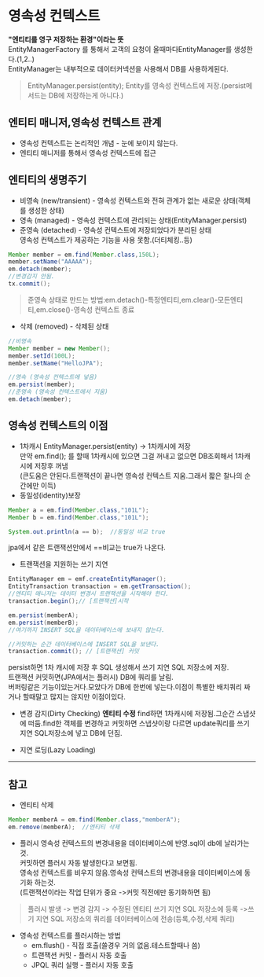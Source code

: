 # 영속성 컨텍스트
**"엔티티를 영구 저장하는 환경"이라는 뜻**  
EntityManagerFactory 를 통해서 고객의 요청이 올때마다EntityManager를 생성한다.(1,2..)  
EntityManager는 내부적으로 데이터커넥션을 사용해서 DB를 사용하게된다.

> EntityManager.persist(entity);
Entity를 영속성 컨텍스트에 저장.(persist메서드는 DB에 저장하는게 아니다.)

## 엔티티 매니저,영속성 컨텍스트 관계
* 영속성 컨텍스트는 논리적인 개념 - 눈에 보이지 않는다.
* 엔티티 매니저를 통해서 영속성 컨텍스트에 접근

## 엔티티의 생명주기
* 비영속 (new/transient) - 영속성 컨텍스트와 전혀 관계가 없는 새로운 상태(객체를 생성한 상태)
* 영속 (managed) - 영속성 컨텍스트에 관리되는 상태(EntityManager.persist)
* 준영속 (detached) - 영속성 컨텍스트에 저장되었다가 분리된 상태  
영속성 컨텍스트가 제공하는 기능을 사용 못함.(더티체킹..등)
```java
Member member = em.find(Member.class,150L);
member.setName("AAAAA");
em.detach(member);
//변경감지 안됨.
tx.commit();
```
>준영속 상태로 만드는 방법:em.detach()-특정엔티티,em.clear()-모든엔티티,em.close()-영속성 컨텍스트 종료
* 삭제 (removed) - 삭제된 상태

```java
//비영속
Member member = new Member();
member.setId(100L);
member.setName("HelloJPA");

//영속 (영속성 컨텍스트에 넣음)
em.persist(member);
//준영속 (영속성 컨텍스트에서 지움)
em.detach(member);
```

## 영속성 컨텍스트의 이점
* 1차캐시
EntityManager.persist(entity) -> 1차캐시에 저장  
만약 em.find(); 를 할때 1차캐시에 있으면 그걸 꺼내고 없으면 DB조회해서 1차캐시에 저장후 꺼냄  
(큰도움은 안된다.트랜잭션이 끝나면 영속성 컨텍스트 지움.그래서 짧은 찰나의 순간에만 이득)
* 동일성(identity)보장
```java
Member a = em.find(Member.class,"101L");
Member b = em.find(Member.class,"101L");

System.out.println(a == b);  //동일성 비교 true
```
jpa에서 같은 트랜잭션안에서 ==비교는 true가 나온다.
* 트랜잭션을 지원하는 쓰기 지연
```java
EntityManager em = emf.createEntityManager();
EntityTransaction transaction = em.getTransaction();
//엔티티 매니저는 데이터 변경시 트랜잭션을 시작해야 한다.
transaction.begin();// [트랜잭션]시작

em.persist(memberA);
em.persist(memberB);
//여기까지 INSERT SQL을 데이터베이스에 보내지 않는다.

//커밋하는 순간 데이터베이스에 INSERT SQL을 보낸다.
transaction.commit(); // [트랜잭션] 커밋
```
persist하면 1차 캐시에 저장 후 SQL 생성해서 쓰기 지연 SQL 저장소에 저장.  
트랜잭션 커밋하면(JPA에서는 플러시) DB에 쿼리를 날림.  
버퍼링같은 기능이있는거다.모았다가 DB에 한번에 넣는다.이점이 특별한 배치쿼리 짜거나 할때말고 많지는 않지만 이점이있다.
* 변경 감지(Dirty Checking)
**엔티티 수정**
find하면 1차캐시에 저장됨.그순간 스냅샷에 떠둠.find한 객체를 변경하고 커밋하면 스냅샷이랑 다르면 update쿼리를 쓰기 지연 SQL저장소에 넣고 DB에 던짐.

* 지연 로딩(Lazy Loading)
---
## 참고
* 엔티티 삭제
``` java
Member memberA = em.find(Member.class,"memberA");
em.remove(memberA);  //엔티티 삭제
```
* 플러시
영속성 컨텍스트의 변경내용을 데이터베이스에 반영.sql이 db에 날라가는것.  
커밋하면 플러시 자동 발생한다고 보면됨.  
영속성 컨텍스트를 비우지 않음.영속성 컨텍스트의 변경내용을 데이터베이스에 동기화 하는것.  
(트랜잭션이라는 작업 단위가 중요 ->커밋 직전에만 동기화하면 됨)

>플러시 발생 -> 변경 감지 -> 수정된 엔티티 쓰기 지연 SQL 저장소에 등록 ->쓰기 지연 SQL 저장소의 쿼리를 데이터베이스에 전송(등록,수정,삭제 쿼리)

* 영속성 컨텍스트를 플러시하는 방법
  * em.flush() - 직접 호출(쓸경우 거의 없음.테스트할때나 씀)
  * 트랜잭션 커밋 - 플러시 자동 호출
  * JPQL 쿼리 실행 - 플러시 자동 호출